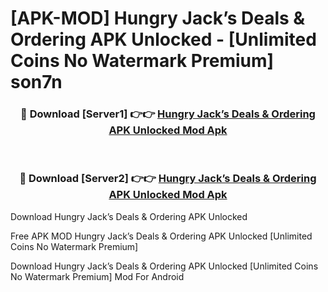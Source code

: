 # [APK-MOD] Hungry Jack’s Deals & Ordering APK Unlocked - [Unlimited Coins No Watermark Premium] son7n



<div align="center">
<h3>🔴 Download [Server1] 👉👉 <a href="https://momento.my/?title=Hungry_Jack’s_Deals_&_Ordering_APK_Unlocked">Hungry Jack’s Deals & Ordering APK Unlocked Mod Apk</a></h3><br>

<h3>🔴 Download [Server2] 👉👉 <a href="https://momento.my/?title=Hungry_Jack’s_Deals_&_Ordering_APK_Unlocked">Hungry Jack’s Deals & Ordering APK Unlocked Mod Apk</a></h3>
</div>



Download Hungry Jack’s Deals & Ordering APK Unlocked 

Free APK MOD Hungry Jack’s Deals & Ordering APK Unlocked [Unlimited Coins No Watermark Premium]

Download Hungry Jack’s Deals & Ordering APK Unlocked [Unlimited Coins No Watermark Premium] Mod For Android
